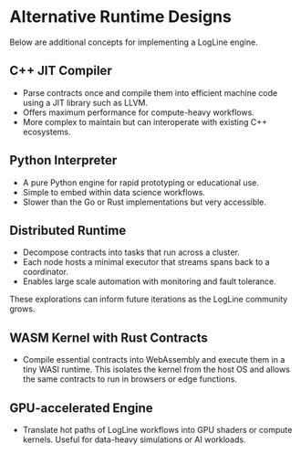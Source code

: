 # Alternative Runtime Designs

Below are additional concepts for implementing a LogLine engine.

## C++ JIT Compiler
- Parse contracts once and compile them into efficient machine code using a JIT library such as LLVM.
- Offers maximum performance for compute-heavy workflows.
- More complex to maintain but can interoperate with existing C++ ecosystems.

## Python Interpreter
- A pure Python engine for rapid prototyping or educational use.
- Simple to embed within data science workflows.
- Slower than the Go or Rust implementations but very accessible.

## Distributed Runtime
- Decompose contracts into tasks that run across a cluster.
- Each node hosts a minimal executor that streams spans back to a coordinator.
- Enables large scale automation with monitoring and fault tolerance.

These explorations can inform future iterations as the LogLine community grows.

## WASM Kernel with Rust Contracts
- Compile essential contracts into WebAssembly and execute them in a tiny
  WASI runtime. This isolates the kernel from the host OS and allows the
  same contracts to run in browsers or edge functions.

## GPU-accelerated Engine
- Translate hot paths of LogLine workflows into GPU shaders or compute kernels.
  Useful for data-heavy simulations or AI workloads.
